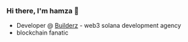 ### Hi there, I'm hamza 👋

- Developer @ [Builderz](https://twitter.com/builderz__) - web3 solana development agency
- blockchain fanatic
